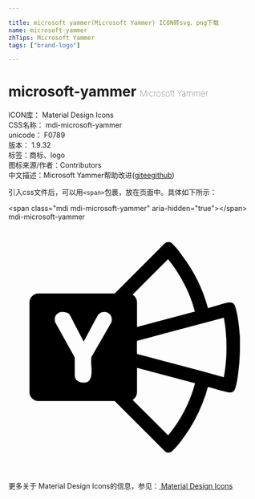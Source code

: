 ```yaml
---

title: microsoft yammer(Microsoft Yammer) ICON转svg、png下载
name: microsoft-yammer
zhTips: Microsoft Yammer
tags: ["brand-logo"]

---
```


# microsoft-yammer  <small style="font-size: 60%;font-weight: 100">Microsoft Yammer</small>


<div class="detail-page">
<p>
<span>
ICON库：
<span class="badge-secondary badge">Material Design Icons</span> 
</span>
<br/>
<span>
CSS名称：
<span class="badge-secondary badge">mdi-microsoft-yammer</span> 
</span>
<br/>
<span>
unicode：
<span class="badge-secondary badge">F0789</span> 
<copy-btn content='F0789' btn-title=""></copy-btn>
<copy-btn :content='String.fromCodePoint(parseInt("F0789", 16))' btn-title="复制U"></copy-btn>
</span>
<br/>
<span>
版本：
<span class="badge-secondary badge">1.9.32</span> 
</span><br/><span>标签：<span class="badge-light badge"><router-link to="/tags/brand-logo.html">商标、logo</router-link></span></span>
<br/>
<span>图标来源/作者：<span class="badge-light badge">Contributors</span></span> 
<br/>
<span class="zh-detail">中文描述：<span class="badge-primary badge">Microsoft Yammer</span><span class="help-link"><span>帮助改进</span>(<a href="https://gitee.com/liuwave/icon-helper/edit/master/json/material/microsoft-yammer.json" target="_blank" rel="noopener noreferrer">gitee</a><a href="https://github.com/liuwave/icon-helper/edit/master/json/material/microsoft-yammer.json" target="_blank" rel="noopener noreferrer">github</a></span>)</span><br/>
</p>
</div>
<div class="alert alert-dark">
  <i class="mdi mdi-microsoft-yammer mdi-48px"></i>
  <i class="mdi mdi-microsoft-yammer mdi-36px"></i>
  <i class="mdi mdi-microsoft-yammer mdi-24px"></i>
  <i class="mdi mdi-microsoft-yammer mdi-18px"></i>
</div>
<div>
  <p>引入css文件后，可以用<code>&lt;span&gt;</code>包裹，放在页面中。具体如下所示：    
  </p>
  <div class="alert alert-primary" style="font-size: 14px">
    &lt;span class="mdi mdi-microsoft-yammer" aria-hidden="true"&gt;&lt;/span&gt;
    <copy-btn content='<span class="mdi mdi-microsoft-yammer" aria-hidden="true"></span>'></copy-btn>
  </div>
  <div class="alert alert-secondary">
    <i class="mdi mdi-microsoft-yammer"
    style="font-size: 24px"
    aria-hidden="true"></i> mdi-microsoft-yammer
    <copy-btn content="mdi-microsoft-yammer" btn-title="复制图标名称"></copy-btn>
  </div>
</div>
<div id="svg" class="svg-wrap">
<svg xmlns="http://www.w3.org/2000/svg" viewBox="0 0 24 24"><path d="M22 12Q22 12.43 21.97 12.94 21.95 13.45 21.89 13.97 21.84 14.5 21.76 15 21.68 15.5 21.56 15.89 21.5 16.07 21.38 16.19 21.24 16.3 21.04 16.3 20.95 16.3 20.66 16.23 20.37 16.16 20.03 16.07L19.39 15.88Q19.09 15.79 18.96 15.76 18.75 16.54 18.41 17.38 18.08 18.21 17.65 19 17.22 19.8 16.7 20.5 16.18 21.25 15.61 21.82L15.43 21.95Q15.33 22 15.21 22 15 22 14.84 21.84L10.1 17.11H2.85Q2.5 17.11 2.25 16.86 2 16.61 2 16.26V7.74Q2 7.39 2.25 7.14 2.5 6.89 2.85 6.89H10.1L14.83 2.16Q15 2 15.21 2 15.33 2 15.42 2.05 15.5 2.09 15.59 2.18 15.85 2.44 16.08 2.71 16.3 3 16.5 3.28 18.23 5.55 18.96 8.28 19.14 8.23 19.44 8.14 19.74 8.05 20.06 7.96 20.37 7.87 20.65 7.8 20.92 7.74 21.04 7.74 21.24 7.74 21.38 7.85 21.5 7.97 21.56 8.15 21.68 8.56 21.77 9.05 21.85 9.55 21.91 10.06 21.96 10.57 22 11.08V12M9.82 9.37Q9.82 9.06 9.62 8.85 9.4 8.64 9.1 8.64 8.9 8.64 8.72 8.74 8.55 8.85 8.45 9.03L7.15 11.47L5.89 9.03Q5.77 8.8 5.57 8.72 5.37 8.64 5.13 8.64 4.82 8.64 4.61 8.85 4.4 9.06 4.4 9.36 4.4 9.57 4.5 9.73L6.25 12.87Q6.27 12.91 6.29 12.97 6.3 13.03 6.3 13.08V14.63Q6.3 15 6.56 15.19 6.81 15.36 7.15 15.36 7.39 15.36 7.54 15.27 7.68 15.18 7.76 15.03 7.84 14.88 7.87 14.69 7.9 14.5 7.9 14.28 7.9 14 7.88 13.76 7.86 13.5 7.86 13.28 7.86 13.14 7.87 13.03 7.88 12.93 7.93 12.85L9.73 9.73Q9.83 9.55 9.83 9.37M15.17 3.63L11.8 7Q12 7.12 12.1 7.31 12.22 7.5 12.22 7.74V10.07L17.72 8.61Q17.34 7.19 16.71 6 16.08 4.77 15.17 3.63M17.73 15.42L12.22 13.95V16.26Q12.22 16.5 12.1 16.69 12 16.88 11.8 17L15.18 20.37Q16.07 19.29 16.72 18.04 17.37 16.79 17.73 15.43V15.42M20.47 14.84Q20.6 14.14 20.66 13.43 20.72 12.73 20.72 12 20.72 11.29 20.66 10.59 20.6 9.89 20.47 9.19 18.4 9.74 16.35 10.29 14.3 10.83 12.22 11.39 12.21 11.55 12.21 11.7V12.32L12.22 12.63Q14.3 13.19 16.35 13.73 18.4 14.27 20.47 14.84Z" /></svg>
</div>
<detail full-name='mdi-microsoft-yammer'></detail>
    
<div><p>更多关于 Material Design Icons的信息，参见：<a target="_blank" href="https://iconhelper.cn/material.html"> Material Design Icons</a>
</p></div>
